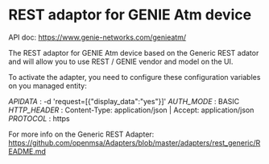 REST adaptor for GENIE Atm device
=======================

API doc: https://www.genie-networks.com/genieatm/

The REST adaptor for GENIE Atm device based on the Generic REST adator and will allow you to use REST / GENIE vendor and model on the UI. 

To activate the adapter, you need to configure these configuration variables on you managed entity:

*APIDATA* : -d 'request=[{"display_data":"yes"}]'
*AUTH_MODE* : BASIC
*HTTP_HEADER* : Content-Type: application/json | Accept: application/json
*PROTOCOL* : https

For more info on the Generic REST Adapter: https://github.com/openmsa/Adapters/blob/master/adapters/rest_generic/README.md
